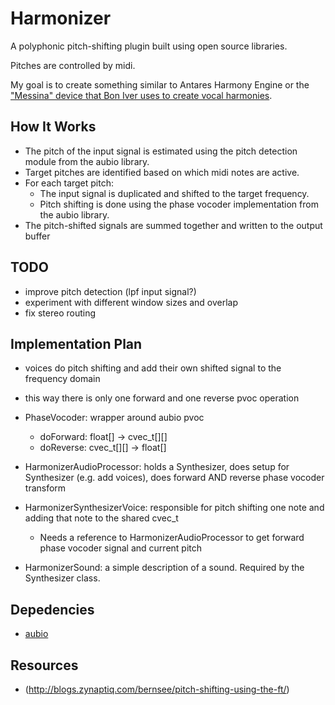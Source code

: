 # Harmonizer

A polyphonic pitch-shifting plugin built using open source libraries.

Pitches are controlled by midi.

My goal is to create something similar to Antares Harmony Engine or the
["Messina" device that Bon Iver uses to create vocal harmonies](https://youtu.be/CaYgMdq6NDg).

## How It Works

- The pitch of the input signal is estimated using the pitch detection module
  from the aubio library.
- Target pitches are identified based on which midi notes are active.
- For each target pitch:
  - The input signal is duplicated and shifted to the target frequency.
  - Pitch shifting is done using the phase vocoder implementation from the
    aubio library.
- The pitch-shifted signals are summed together and written to the output buffer

## TODO
- improve pitch detection (lpf input signal?)
- experiment with different window sizes and overlap
- fix stereo routing

## Implementation Plan
- voices do pitch shifting and add their own shifted signal to the frequency
  domain
- this way there is only one forward and one reverse pvoc operation

- PhaseVocoder: wrapper around aubio pvoc
  - doForward: float[] -> cvec_t[][]
  - doReverse: cvec_t[][] -> float[]
- HarmonizerAudioProcessor: holds a Synthesizer, does setup for Synthesizer (e.g.
  add voices), does forward AND reverse phase vocoder transform
- HarmonizerSynthesizerVoice: responsible for pitch shifting one note and
  adding that note to the shared cvec_t
  - Needs a reference to HarmonizerAudioProcessor to get forward phase vocoder
    signal and current pitch
- HarmonizerSound: a simple description of a sound. Required by the Synthesizer
  class.

## Depedencies
- [aubio](https://aubio.org/)

## Resources
- (http://blogs.zynaptiq.com/bernsee/pitch-shifting-using-the-ft/)
